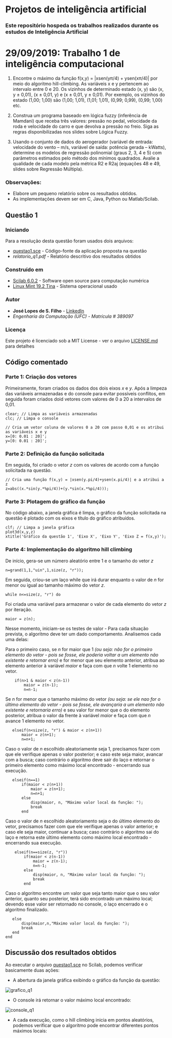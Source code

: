 # Projetos de inteligência artificial
### Este repositório hospeda os trabalhos realizados durante os estudos de Inteligência Artificial

# 29/09/2019: Trabalho 1 de inteligência computacional

1. Encontre o máximo da função f(x,y) = |xsen(yπ/4) + ysen(xπ/4)| por meio do algoritmo hill-climbing. As variáveis x e y pertencem ao intervalo entre 0 e 20. Os vizinhos de determinado estado (x, y) são (x, y ± 0,01), (x ± 0,01, y) e (x ± 0,01, y ±
0,01). Por exemplo, os vizinhos do estado (1,00; 1,00) são (1,00; 1,01), (1,01; 1,01), (0,99; 0,99), (0,99; 1,00) etc.

2. Construa um programa baseado em lógica fuzzy (inferência de Mamdani) que receba três valores: pressão no pedal, velocidade da roda e velocidade do carro e que devolva a pressão no freio. Siga as regras disponibilizadas nos slides sobre Lógica Fuzzy.

3. Usando o conjunto de dados do aerogerador (variável de entrada: velocidade do vento – m/s, variável de saída: potência gerada – kWatts), determine os modelos de regressão polinomial (graus 2, 3, 4 e 5) com parâmetros estimados pelo método dos mínimos quadrados.
Avalie a qualidade de cada modelo pela métrica R2 e R2aj (equações 48 e 49, slides sobre Regressão Múltipla).

### Observações:

* Elabore um pequeno relatório sobre os resultados obtidos. 
* As implementações devem ser em C, Java, Python ou Matlab/Scilab. 

## Questão 1

### Iniciando 
Para a resolução desta questão foram usados dois arquivos:

* [questao1.sce](questao1.sce) - Código-fonte da aplicação proposta na questão
* *relatorio_q1.pdf* - Relatório descritivo dos resultados obtidos 

### Construído em

* [Scilab 6.0.2](https://www.scilab.org/) - Software open source para computação numérica
* [Linux Mint 19.2 Tina](https://www.linuxmint.com/) - Sistema operacional usado

### Autor

* **José Lopes de S. Filho** - [LinkedIn](https://www.linkedin.com/in/joselopesfilho/)
* *Engenharia da Computação (UFC) - Matrícula # 389097*

### Licença

Este projeto é licenciado sob a MIT License - ver o arquivo [LICENSE.md](LICENSE.md) para detalhes

## Código comentado

### Parte 1: Criação dos vetores
Primeiramente, foram criados os dados dos dois eixos *x* e *y*. Após a limpeza das variáveis armazenadas e do console para evitar possíveis conflitos, em seguida foram criados doid vetores com valores de 0 a 20 a intervalos de 0,01.
```
clear; // Limpa as variáveis armazenadas
clc; // Limpa o console

// Cria um vetor coluna de valores 0 a 20 com passo 0,01 e os atribui as variáveis x e y
x=[0: 0.01 : 20]';
y=[0: 0.01 : 20]';
```
### Parte 2: Definição da função solicitada
Em seguida, foi criado o vetor *z* com os valores de acordo com a função solicitada na questão.

```
// Cria uma função f(x,y) = |xsen(y.pi/4)+ysen(x.pi/4)| e a atribui a z
z=abs((x.*sin(y.*%pi/4))+(y.*sin(x.*%pi/4)));
```
### Parte 3: Plotagem do gráfico da função
No código abaixo, a janela gráfica é limpa, o gráfico da função solicitada na questão é plotado com os eixos e título do gráfico atribuídos.

```
clf; // Limpa a janela gráfica
plot3d(x,y,z)
xtitle('Gráfico da questão 1', 'Eixo X', 'Eixo Y', 'Eixo Z = f(x,y)');
```
### Parte 4: Implementação do algoritmo hill climbing
De início, gera-se um número aleatório entre 1 e o tamanho do vetor *z*

```
n=grand(1,1,"uin",1,size(z, "r"));
```
Em seguida, criou-se um laço while que irá durar enquanto o valor de *n* for menor ou igual ao tamanho máximo do vetor *z*.
```
while n<=size(z, "r") do
```
Foi criada uma variável para armazenar o valor de cada elemento do vetor *z* por iteração.
```
maior = z(n);
```
Nesse momento, iniciam-se os testes de valor - Para cada situação prevista, o algoritmo deve ter um dado comportamento. Analisemos cada uma delas:

Para o primeiro caso, se *n* for maior que 1 *(ou seja: não for o primeiro elemento do vetor - pois se fosse, ele poderia voltar a um elemento não existente e retornar erro)* e for menor que seu elemento anterior, atribua ao elemento anterior à variável *maior* e faça com que *n* volte 1 elemento no vetor.
```
    if(n>1 & maior < z(n-1))
        maior = z(n-1);
        n=n-1;
 ```
Se *n* for menor que o tamanho máximo do vetor *(ou seja: se ele nao for o último elemento do vetor - pois se fosse, ele avançaria a um elemento não existente e retornaria erro)* e seu valor for menor que o do elemento posterior, atribua o valor da frente à variável *maior* e faça com que *n* avance 1 elemento no vetor.
 ```
    elseif(n<size(z, "r") & maior < z(n+1))
        maior = z(n+1);
        n=n+1;
  ```
Caso o valor de *n* escolhido aleatoriamente seja 1, precisamos fazer com que ele verifique apenas o valor posterior; e caso este seja maior, avancar com a busca; caso contrário o algoritmo deve sair do laço e retornar o primeiro elemento como máximo local encontrado - encerrando sua execução.
 ```
    elseif(n==1)
        if(maior < z(n+1))
            maior = z(n+1);
            n=n+1;
        else
            disp(maior, n, "Máximo valor local da função: ");
            break
        end
 ```
Caso o valor de *n* escolhido aleatoriamento seja o do último elemento do vetor, precisamos fazer com que ele verifique apenas o valor anterior; e caso ele seja maior, continuar a busca; caso contrário o algoritmo sai do laço e retorna este último elemento como máximo local encontrado - encerrando sua execução.
```
    elseif(n==size(z, "r"))
        if(maior < z(n-1))
            maior = z(n-1);
            n=n-1;
        else
            disp(maior, n, "Máximo valor local da função: ");
            break
        end
 ```
 Caso o algoritmo encontre um valor que seja tanto maior que o seu valor anterior, quanto seu posterior, terá sido encontrado um máximo local; devendo esse valor ser retornado no console, o laço encerrado e o algoritmo finalizado.
 ```
    else
        disp(maior,n,"Máximo valor local da função: ");
        break
    end
end
```

## Discussão dos resultados obtidos

Ao executar o arquivo [questao1.sce](questao1.sce) no Scilab, podemos verificar basicamente duas ações: 
* A abertura da janela gráfica exibindo o gráfico da função da questão:

![grafico_q1](https://user-images.githubusercontent.com/51038132/65838269-cad03700-e2d7-11e9-9a1f-59569719ef10.png)

* O console irá retornar o valor máximo local encontrado:

![console_q1](https://user-images.githubusercontent.com/51038132/65838454-8a71b880-e2d9-11e9-844f-a746cb702366.png)

* A cada execução, como o hill climbing inicia em pontos aleatórios, podemos verificar que o algoritmo pode encontrar diferentes pontos máximos locais:

